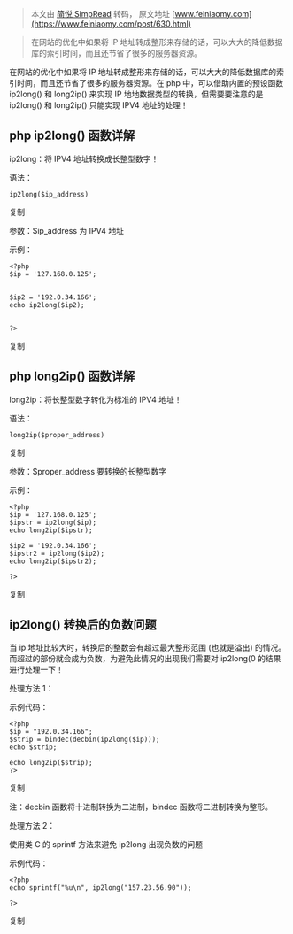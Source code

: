 > 本文由 [简悦 SimpRead](http://ksria.com/simpread/) 转码， 原文地址 [www.feiniaomy.com](https://www.feiniaomy.com/post/630.html)

> 在网站的优化中如果将 IP 地址转成整形来存储的话，可以大大的降低数据库的索引时间，而且还节省了很多的服务器资源。

在网站的优化中如果将 IP 地址转成整形来存储的话，可以大大的降低数据库的索引时间，而且还节省了很多的服务器资源。在 php 中，可以借助内置的预设函数 ip2long() 和 long2ip() 来实现 IP 地地数据类型的转换，但需要要注意的是  ip2long() 和 long2ip() 只能实现 IPV4 地址的处理！

php ip2long() 函数详解
------------------

ip2long：将 IPV4 地址转换成长整型数字！

语法：

```
ip2long($ip_address)

```

复制

参数：$ip_address 为 IPV4 地址

示例：

```
<?php
$ip = '127.168.0.125';


$ip2 = '192.0.34.166';
echo ip2long($ip2);


?>

```

复制

php long2ip() 函数详解
------------------

long2ip：将长整型数字转化为标准的 IPV4 地址！

语法：

```
long2ip($proper_address)

```

复制

参数：$proper_address 要转换的长整型数字

示例：

```
<?php
$ip = '127.168.0.125';
$ipstr = ip2long($ip);
echo long2ip($ipstr);

$ip2 = '192.0.34.166';
$ipstr2 = ip2long($ip2);
echo long2ip($ipstr2);

?>

```

复制

ip2long() 转换后的负数问题
------------------

当 ip 地址比较大时，转换后的整数会有超过最大整形范围 (也就是溢出) 的情况。而超过的部份就会成为负数，为避免此情况的出现我们需要对 ip2long(0 的结果进行处理一下！

处理方法 1：

示例代码：

```
<?php
$ip = "192.0.34.166";
$strip = bindec(decbin(ip2long($ip))); 
echo $strip;

echo long2ip($strip);
?>

```

复制

注：decbin 函数将十进制转换为二进制，bindec 函数将二进制转换为整形。

处理方法 2：

使用类 C 的 sprintf 方法来避免 ip2long 出现负数的问题

示例代码：

```
<?php
echo sprintf("%u\n", ip2long("157.23.56.90"));

?>

```

复制